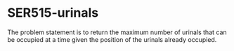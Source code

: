 
# SER515-urinals

The problem statement is to return the maximum number of urinals that can be occupied at a time given the position of the urinals already occupied.

